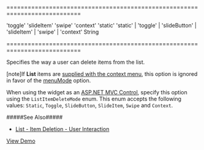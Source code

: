 ===========================================================================
<!--default-->'toggle'<!--/default-->
<!--custom_default_for_ios-->'slideItem'<!--/custom_default_for_ios-->
<!--custom_default_for_android-->'swipe'<!--/custom_default_for_android-->
<!--custom_default_for_windows-->'context'<!--/custom_default_for_windows-->
<!--custom_default_for_generic-->'static'<!--/custom_default_for_generic-->
<!--acceptValues-->'static' | 'toggle' | 'slideButton' | 'slideItem' | 'swipe' | 'context'<!--/acceptValues-->
<!--type-->String<!--/type-->
===========================================================================

<!--shortDescription-->
Specifies the way a user can delete items from the list.
<!--/shortDescription-->

<!--fullDescription-->
[note]If **List** items are [supplied with the context menu](/Documentation/Guide/Widgets/List/Item_Context_Menu/), this option is ignored in favor of the [menuMode](/Documentation/ApiReference/UI_Widgets/dxList/Configuration/#menuMode) option.

When using the widget as an [ASP.NET MVC Control](/Documentation/Guide/ASP.NET_MVC_Controls/Fundamentals/), specify this option using the `ListItemDeleteMode` enum. This enum accepts the following values: `Static`, `Toggle`, `SlideButton`, `SlideItem`, `Swipe` and `Context`.

#####See Also#####
- [List - Item Deletion - User Interaction](/Documentation/Guide/Widgets/List/Item_Deletion/#User_Interaction)

<a href="https://js.devexpress.com/Demos/WidgetsGallery/Demo/List/ListEditingAndAPI/jQuery/Light/" class="button orange small fix-width-155" style="margin-right: 20px;" target="_blank">View Demo</a>
<!--/fullDescription-->